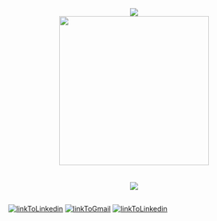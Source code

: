 <div align = "center">
    <img src="https://readme-typing-svg.herokuapp.com?color=%23F78E0D&center=true&vCenter=true&height=100&lines=Hello+world;My+name+is+Alberto"/>
</div>
<div align="center">
    <img  width="300" src="https://media.giphy.com/media/0TtX2qqpxp3pIafzio/giphy.gif"/>
</div>
<br><br>
<div align="center" >
    <img  src="http://github-readme-streak-stats.herokuapp.com?user=AprKali&theme=dark&date_format=M%20j%5B%2C%20Y%5D" />
</div>

## 

[![linkToLinkedin](https://img.shields.io/badge/LinkedIn-0077B5?style=for-the-badge&logo=linkedin&logoColor=white)](https://www.linkedin.com/in/albertorosellomartin/) [![linkToGmail](https://img.shields.io/badge/Gmail-D14836?style=for-the-badge&logo=gmail&logoColor=white)](albertoroosellomartin@gmail.com) [![linkToLinkedin](https://img.shields.io/badge/LinkedIn-0077B5?style=for-the-badge&logo=linkedin&logoColor=white)](https://www.linkedin.com/in/albertorosellomartin/) 


